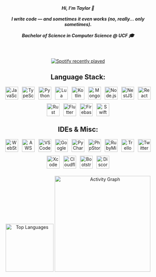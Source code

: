 <br clear="both">

<h5 align="center">
    Hi, I'm Taylor 👋<br><br>
    I write code — and sometimes it even works (no, really... only sometimes).<br><br>
    Bachelor of Science in Computer Science @ UCF 🎓<br><br>
</h5>

###

<br clear="both">

<div align="center">
  <a href="https://open.spotify.com/user/72g7ik24iow90zf9n1gm46u85">
    <img src="https://spotify-recently-played-readme.vercel.app/api?user=72g7ik24iow90zf9n1gm46u85&count=5&unique=false" alt="Spotify recently played" />
  </a>
</div>

###

<h2 align="center">Language Stack:</h2>

<div align="center" style="display: flex; flex-wrap: wrap; justify-content: center; gap: 12px;">
  <img src="https://cdn.jsdelivr.net/gh/devicons/devicon/icons/javascript/javascript-original.svg" height="40" alt="JavaScript" />
  <img src="https://cdn.jsdelivr.net/gh/devicons/devicon/icons/typescript/typescript-original.svg" height="40" alt="TypeScript" />
  <img src="https://cdn.jsdelivr.net/gh/devicons/devicon/icons/python/python-original.svg" height="40" alt="Python" />
  <img src="https://cdn.jsdelivr.net/gh/devicons/devicon/icons/lua/lua-original.svg" height="40" alt="Lua" />
  <img src="https://cdn.jsdelivr.net/gh/devicons/devicon/icons/kotlin/kotlin-original.svg" height="40" alt="Kotlin" />
  <img src="https://cdn.jsdelivr.net/gh/devicons/devicon/icons/mongodb/mongodb-original.svg" height="40" alt="MongoDB" />
  <img src="https://cdn.jsdelivr.net/gh/devicons/devicon/icons/nodejs/nodejs-original.svg" height="40" alt="Node.js" />
  <img src="https://cdn.jsdelivr.net/gh/devicons/devicon/icons/nestjs/nestjs-plain.svg" height="40" alt="NestJS" />
  <img src="https://cdn.jsdelivr.net/gh/devicons/devicon/icons/react/react-original.svg" height="40" alt="React" />
  <img src="https://cdn.jsdelivr.net/gh/devicons/devicon/icons/rust/rust-original.svg" height="40" alt="Rust" />
  <img src="https://cdn.jsdelivr.net/gh/devicons/devicon/icons/flutter/flutter-original.svg" height="40" alt="Flutter" />
  <img src="https://cdn.jsdelivr.net/gh/devicons/devicon/icons/firebase/firebase-plain.svg" height="40" alt="Firebase" />
  <img src="https://cdn.jsdelivr.net/gh/devicons/devicon/icons/swift/swift-original.svg" height="40" alt="Swift" />
</div>

###

<h2 align="center">IDEs & Misc:</h2>

<div align="center" style="display: flex; flex-wrap: wrap; justify-content: center; gap: 12px;">
  <img src="https://cdn.jsdelivr.net/gh/devicons/devicon/icons/webstorm/webstorm-original.svg" height="40" alt="WebStorm" />
  <img src="https://skillicons.dev/icons?i=aws" height="40" alt="AWS" />
  <img src="https://skillicons.dev/icons?i=vscode" height="40" alt="VSCode" />
  <img src="https://cdn.jsdelivr.net/gh/devicons/devicon/icons/googlecloud/googlecloud-original.svg" height="40" alt="Google Cloud" />
  <img src="https://cdn.jsdelivr.net/gh/devicons/devicon/icons/pycharm/pycharm-original.svg" height="40" alt="PyCharm" />
  <img src="https://cdn.jsdelivr.net/gh/devicons/devicon/icons/phpstorm/phpstorm-original.svg" height="40" alt="PhpStorm" />
  <img src="https://cdn.jsdelivr.net/gh/devicons/devicon/icons/rubymine/rubymine-original.svg" height="40" alt="RubyMine" />
  <img src="https://cdn.jsdelivr.net/gh/devicons/devicon/icons/trello/trello-plain.svg" height="40" alt="Trello" />
  <img src="https://cdn.jsdelivr.net/gh/devicons/devicon/icons/twitter/twitter-original.svg" height="40" alt="Twitter" />
  <img src="https://cdn.jsdelivr.net/gh/devicons/devicon/icons/xcode/xcode-original.svg" height="40" alt="Xcode" />
  <img src="https://skillicons.dev/icons?i=cloudflare" height="40" alt="Cloudflare" />
  <img src="https://cdn.simpleicons.org/bootstrap/7952B3" height="40" alt="Bootstrap" />
  <img src="https://cdn.simpleicons.org/discord/5865F2" height="40" alt="Discord" />
</div>

###

<div align="center">
  <img src="https://github-readme-stats.vercel.app/api/top-langs?username=Osintedx&locale=en&hide_title=false&layout=compact&card_width=320&langs_count=5&theme=dracula&hide_border=false&order=2" height="150" alt="Top Languages" />
  <img src="https://github-readme-activity-graph.vercel.app/graph?username=Osintedx&radius=16&theme=react&area=true&order=5" height="300" alt="Activity Graph" />
</div>
